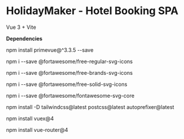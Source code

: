 # HolidayMaker - Hotel Booking SPA

Vue 3 + Vite

**Dependencies**

npm install primevue@^3.3.5 --save

npm i --save @fortawesome/free-regular-svg-icons

npm i --save @fortawesome/free-brands-svg-icons

npm i --save @fortawesome/free-solid-svg-icons

npm i --save @fortawesome/fontawesome-svg-core

npm install -D tailwindcss@latest postcss@latest autoprefixer@latest

npm install vuex@4

npm install vue-router@4
